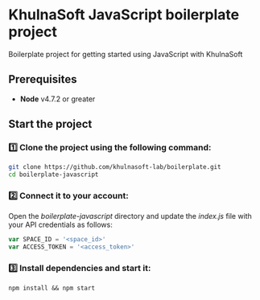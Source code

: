 # KhulnaSoft JavaScript boilerplate project

Boilerplate project for getting started using JavaScript with KhulnaSoft

## Prerequisites

-   **Node** v4.7.2 or greater

## Start the project

### :one: Clone the project using the following command:

```bash
git clone https://github.com/khulnasoft-lab/boilerplate.git
cd boilerplate-javascript
```

### :two: Connect it to your account:

Open the _boilerplate-javascript_ directory and update the _index.js_ file with your API credentials as follows:

```js
var SPACE_ID = '<space_id>'
var ACCESS_TOKEN = '<access_token>'
```

### :three: Install dependencies and start it:

```shell
npm install && npm start
```
